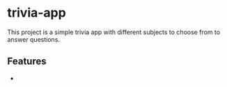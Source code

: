 # trivia-app
This project is a simple trivia app with different subjects to choose from to answer questions. 

## Features
* 

